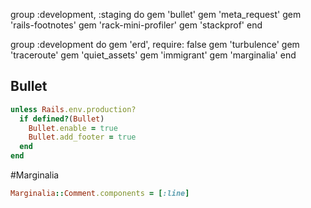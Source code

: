 
group :development, :staging do
  gem 'bullet'
  gem 'meta_request'
  gem 'rails-footnotes'
  gem 'rack-mini-profiler'
  gem 'stackprof'
end

group :development do
  gem 'erd', require: false
  gem 'turbulence'
  gem 'traceroute'
  gem 'quiet_assets'
  gem 'immigrant'
  gem 'marginalia'
end

## Bullet
```ruby
unless Rails.env.production?
  if defined?(Bullet)
    Bullet.enable = true
    Bullet.add_footer = true
  end
end
```

#Marginalia
```ruby
Marginalia::Comment.components = [:line]
```
